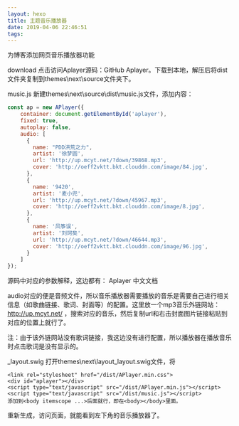 ```yaml
---
layout: hexo
title: 主题音乐播放器
date: 2019-04-06 22:46:51
tags:
---
```

为博客添加网页音乐播放器功能

download
点击访问Aplayer源码：GitHub Aplayer。下载到本地，解压后将dist文件夹复制到themes\next\source文件夹下。

music.js
新建themes\next\source\dist\music.js文件，添加内容：
```js
const ap = new APlayer({
    container: document.getElementById('aplayer'),
    fixed: true,
    autoplay: false,
    audio: [
      {
        name: "PDD洪荒之力",
        artist: '徐梦圆',
        url: 'http://up.mcyt.net/?down/39868.mp3',
        cover: 'http://oeff2vktt.bkt.clouddn.com/image/84.jpg',
      },
      {
        name: '9420',
        artist: '麦小兜',
        url: 'http://up.mcyt.net/?down/45967.mp3',
        cover: 'http://oeff2vktt.bkt.clouddn.com/image/8.jpg',
      },
      {
        name: '风筝误',
        artist: '刘珂矣',
        url: 'http://up.mcyt.net/?down/46644.mp3',
        cover: 'http://oeff2vktt.bkt.clouddn.com/image/96.jpg',
      }
    ]
});
```
源码中对应的参数解释，这边都有： Aplayer 中文文档

audio对应的便是音频文件，所以音乐播放器需要播放的音乐是需要自己进行相关信息（如歌曲链接、歌词、封面等）的配置。这里放一个mp3音乐外链网站：http://up.mcyt.net/ ，搜索对应的音乐，然后复制url和右击封面图片链接粘贴到对应的位置上就行了。

注：由于该外链网站没有歌词链接，我这边没有进行配置，所以播放器在播放音乐时点击歌词是没有显示的。

_layout.swig
打开themes\next\layout\_layout.swig文件，将
```
<link rel="stylesheet" href="/dist/APlayer.min.css">
<div id="aplayer"></div>
<script type="text/javascript" src="/dist/APlayer.min.js"></script>
<script type="text/javascript" src="/dist/music.js"></script>
添加到<body itemscope ...>后面就行，即在<body></body>里面。
```
重新生成，访问页面，就能看到左下角的音乐播放器了。